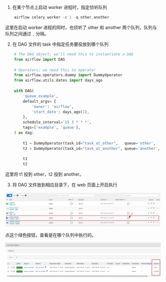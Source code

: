 
1. 在某个节点上启动 worker 进程时，指定侦听队列

```s
    airflow celery worker -c 1 -q other,another
```
这里在启动 worker 进程的同时，也侦听了 other 和 another 两个队列，队列与队列之间通过 `,` 分隔。

2. 在 DAG 文件的 task 中指定任务要投放到哪个队列

```py
    # The DAG object; we'll need this to instantiate a DAG
    from airflow import DAG
    
    # Operators; we need this to operate!
    from airflow.operators.dummy import DummyOperator
    from airflow.utils.dates import days_ago
    
    with DAG(
        'queue_example',
        default_args= {
            'owner': 'airflow',
            'start_date': days_ago(1),
        },
        schedule_interval='15 3 * * *',
        tags=['example', 'queue'],
    ) as dag:
    
        t1 = DummyOperator(task_id="task_at_other",   queue='other',   dag=dag)
        t2 = DummyOperator(task_id="task_at_another", queue='another', dag=dag)
        
        t1
        t2
```
这里将 t1 投到 other，t2 投到 another。

3. 将 DAG 文件放到相应目录下，在 web 页面上开启执行

![](img/04_web.jpeg)

点这个绿色按钮，查看是在哪个队列中执行的。

![](img/04_web_2.jpeg)

